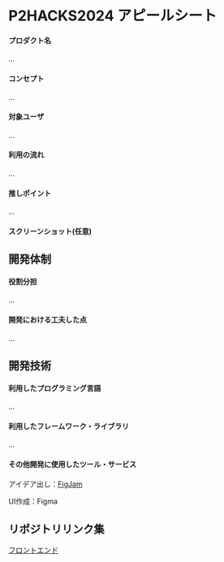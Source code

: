 # P2HACKS2024 アピールシート 

#### プロダクト名  
... 

#### コンセプト  
...  

#### 対象ユーザ  
...  

#### 利用の流れ  
...  

#### 推しポイント  
...  

#### スクリーンショット(任意)  

## 開発体制  

#### 役割分担  
...  

#### 開発における工夫した点  
...  

## 開発技術 

#### 利用したプログラミング言語  
...  

#### 利用したフレームワーク・ライブラリ  
...  

#### その他開発に使用したツール・サービス

アイデア出し：[FigJam](https://www.figma.com/board/8sqht8ywHSTNrc7ymZUJdX/P2hacks2024-%E3%82%A2%E3%82%A4%E3%83%87%E3%82%A2%E5%87%BA%E3%81%97?node-id=0-1&t=4cb0YZj2iVPY69an-1) 

UI作成：Figma

## リポジトリリンク集
[フロントエンド](https://github.com/BokunoLab-p2hacks/flash-frontend)
